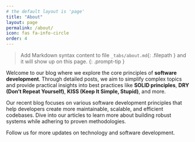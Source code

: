 ```yaml
---
# the default layout is 'page'
title: "About"
layout: page
permalink: /about/
icon: fas fa-info-circle
order: 4
---
```


> Add Markdown syntax content to file `_tabs/about.md`{: .filepath } and it will show up on this page.
{: .prompt-tip }


Welcome to our blog where we explore the core principles of **software development**. Through detailed posts, we aim to simplify complex topics and provide practical insights into best practices like **SOLID principles**, **DRY (Don’t Repeat Yourself)**, **KISS (Keep It Simple, Stupid)**, and more.

Our recent blog focuses on various software development principles that help developers create more maintainable, scalable, and efficient codebases. Dive into our articles to learn more about building robust systems while adhering to proven methodologies.

Follow us for more updates on technology and software development.


